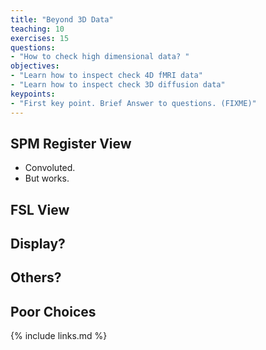 ```yaml
---
title: "Beyond 3D Data"
teaching: 10
exercises: 15
questions:
- "How to check high dimensional data? "
objectives:
- "Learn how to inspect check 4D fMRI data"
- "Learn how to inspect check 3D diffusion data"
keypoints:
- "First key point. Brief Answer to questions. (FIXME)"
---
```


## SPM Register View

* Convoluted. 
* But works. 

## FSL View

## Display? 

## Others? 

## Poor Choices

{% include links.md %}
